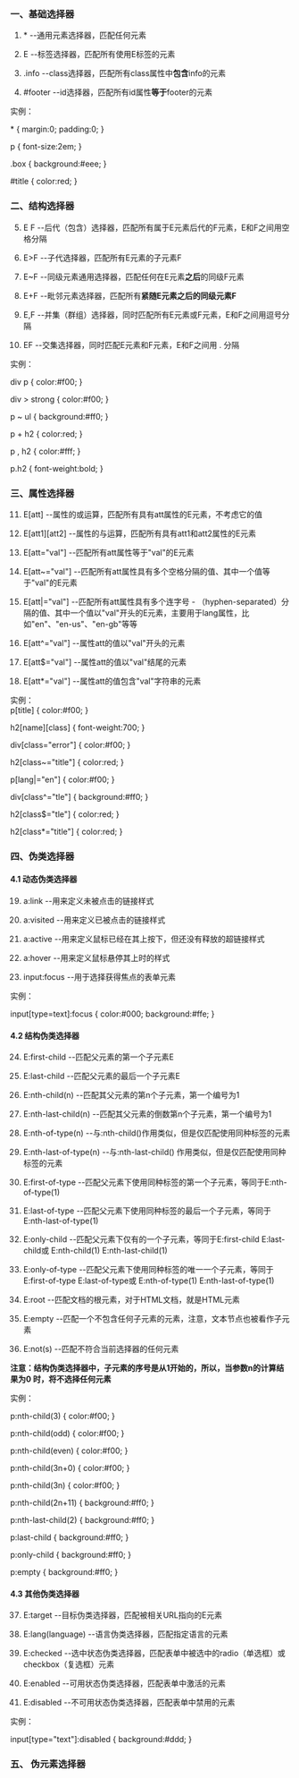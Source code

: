 <h3>一、基础选择器</h3>

1.	&#42;	 --通用元素选择器，匹配任何元素

2.	E	 --标签选择器，匹配所有使用E标签的元素

3.	.info	 --class选择器，匹配所有class属性中<b>包含</b>info的元素

4.	#footer	 --id选择器，匹配所有id属性<b>等于</b>footer的元素

实例：</br>

&#42; { margin:0; padding:0; }</br>

p { font-size:2em; }</br>

.box { background:#eee; }</br>

#title { color:red; }

<h3>二、结构选择器</h3>

5. E F --后代（包含）选择器，匹配所有属于E元素后代的F元素，E和F之间用空格分隔

6. E>F --子代选择器，匹配所有E元素的子元素F

7. E~F --同级元素通用选择器，匹配任何在E元素<b>之后</b>的同级F元素

8. E+F --毗邻元素选择器，匹配所有<B>紧随E元素之后的同级元素F</B>

9. E,F --并集（群组）选择器，同时匹配所有E元素或F元素，E和F之间用逗号分隔

10. EF --交集选择器，同时匹配E元素和F元素，E和F之间用 . 分隔

实例：</br>

div p { color:#f00; }</br>

div > strong { color:#f00; }</br>

p ~ ul { background:#ff0; }</br>

p + h2 { color:red; }</br>

p , h2 { color:#fff; }</br>

p.h2 { font-weight:bold; }

<h3>三、属性选择器</h3>

11. E[att] --属性的或运算，匹配所有具有att属性的E元素，不考虑它的值

12. E[att1][att2] --属性的与运算，匹配所有具有att1和att2属性的E元素

13. E[att="val"] --匹配所有att属性等于"val"的E元素

14. E[att~="val"] --匹配所有att属性具有多个空格分隔的值、其中一个值等于"val"的E元素

15. E[att|="val"]	--匹配所有att属性具有多个连字号 - （hyphen-separated）分隔的值、其中一个值以"val"开头的E元素，主要用于lang属性，比如"en"、"en-us"、"en-gb"等等

16. E[att^="val"]	--属性att的值以"val"开头的元素
 
17. E[att$="val"]	--属性att的值以"val"结尾的元素

18. E[att*="val"]	--属性att的值包含"val"字符串的元素

实例：</br>
p[title] { color:#f00; }</br>

h2[name][class] { font-weight:700; }</br>

div[class="error"] { color:#f00; }</br>

h2[class~="title"] { color:red; }</br>

p[lang|="en"] { color:#f00; }</br>

div[class^="tle"] { background:#ff0; }</br>

h2[class$="tle"] { color:red; }</br>

h2[class*="title"] { color:red; }

<h3>四、伪类选择器</h3>

<h4>4.1 动态伪类选择器</h4>

19. a:link --用来定义未被点击的链接样式</br>

20. a:visited --用来定义已被点击的链接样式</br>

21. a:active --用来定义鼠标已经在其上按下，但还没有释放的超链接样式</br>

22. a:hover --用来定义鼠标悬停其上时的样式</br>

23. input:focus --用于选择获得焦点的表单元素</br>

 实例：</br>
 
 input[type=text]:focus { color:#000; background:#ffe; }</br>

 <h4>4.2 结构伪类选择器</h4>
 
 24. E:first-child --匹配父元素的第一个子元素E</br>
 
 25. E:last-child --匹配父元素的最后一个子元素E</br>
 
 26. E:nth-child(n) --匹配其父元素的第n个子元素，第一个编号为1</br>
 
 27. E:nth-last-child(n)	--匹配其父元素的倒数第n个子元素，第一个编号为1</br>
 
 28. E:nth-of-type(n)	--与:nth-child()作用类似，但是仅匹配使用同种标签的元素</br>
 
 29. E:nth-last-of-type(n)	--与:nth-last-child() 作用类似，但是仅匹配使用同种标签的元素</br>
 
 30. E:first-of-type	--匹配父元素下使用同种标签的第一个子元素，等同于E:nth-of-type(1)</br>
 
 31. E:last-of-type	--匹配父元素下使用同种标签的最后一个子元素，等同于E:nth-last-of-type(1)</br>
 
 32. E:only-child	--匹配父元素下仅有的一个子元素，等同于E:first-child E:last-child或 E:nth-child(1) E:nth-last-child(1)</br>
 
 33. E:only-of-type	--匹配父元素下使用同种标签的唯一一个子元素，等同于E:first-of-type E:last-of-type或 E:nth-of-type(1) E:nth-last-of-type(1)</br>
 
 34. E:root	--匹配文档的根元素，对于HTML文档，就是HTML元素</br>
 
 35. E:empty	--匹配一个不包含任何子元素的元素，注意，文本节点也被看作子元素</br>
 
 36. E:not(s)	--匹配不符合当前选择器的任何元素</br>
 
<b>注意：结构伪类选择器中，子元素的序号是从1开始的，所以，当参数n的计算结果为0 时，将不选择任何元素</b>

实例：</br>

p:nth-child(3) { color:#f00; }

p:nth-child(odd) { color:#f00; }

p:nth-child(even) { color:#f00; }

p:nth-child(3n+0) { color:#f00; }

p:nth-child(3n) { color:#f00; }

p:nth-child(2n+11) { background:#ff0; }

p:nth-last-child(2) { background:#ff0; }

p:last-child { background:#ff0; }

p:only-child { background:#ff0; }

p:empty { background:#ff0; }

<h4>4.3 其他伪类选择器</h4>

37. E:target	--目标伪类选择器，匹配被相关URL指向的E元素

38. E:lang(language) --语言伪类选择器，匹配指定语言的元素</br>

39. E:checked --选中状态伪类选择器，匹配表单中被选中的radio（单选框）或checkbox（复选框）元素</br>

40. E:enabled --可用状态伪类选择器，匹配表单中激活的元素</br>

41. E:disabled --不可用状态伪类选择器，匹配表单中禁用的元素</br>

实例：</br>

input[type="text"]:disabled { background:#ddd; }

<h3>五、 伪元素选择器</h3>

